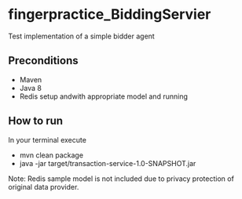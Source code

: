 # fingerpractice_BiddingServier
Test implementation of a simple bidder agent

## Preconditions
- Maven
- Java 8
- Redis setup andwith appropriate model and running

## How to run
In your terminal execute
- mvn clean package
- java -jar target/transaction-service-1.0-SNAPSHOT.jar

Note: Redis sample model is not included due to privacy protection of original data provider.
